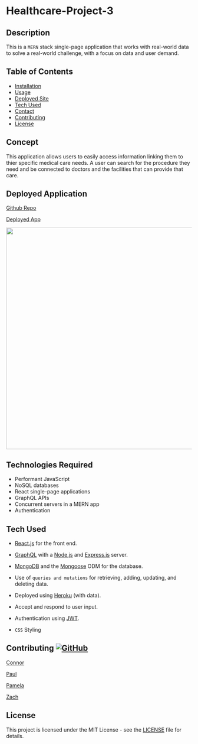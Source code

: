 # Healthcare-Project-3


## Description

This is a `MERN` stack single-page application that works with real-world data to solve a real-world challenge, with a focus on data and user demand.

## Table of Contents

- [Installation](#installation)
- [Usage](#usage)
- [Deployed Site](#deployed-application)
- [Tech Used](#tech-used)
- [Contact](#contributing)
- [Contributing](#contributing)
- [License](#license)


## Concept

This application allows users to easily access information linking them to thier specific medical care needs. A user can search for the procedure they need and be connected to doctors and the facilities that can provide that care.


## Deployed Application

[Github Repo](https://github.com/crhodes111/Healthcare-Project-3/)

[Deployed App](https://quiet-dawn-07208.herokuapp.com/)

<img src="https://user-images.githubusercontent.com/87335354/149222749-6d50be6c-83ef-463d-bc07-4d60b2adcddf.png" width="600">


## Technologies Required

* Performant JavaScript
* NoSQL databases
* React single-page applications
* GraphQL APIs
* Concurrent servers in a MERN app
* Authentication


## Tech Used

* [React.js](https://reactjs.org/) for the front end.

* [GraphQL](https://graphql.org/) with a [Node.js](https://nodejs.org/) and [Express.js](https://expressjs.com/) server.

* [MongoDB](https://www.mongodb.com/) and the [Mongoose](https://mongoosejs.com/) ODM for the database.

* Use of `queries and mutations` for retrieving, adding, updating, and deleting data.

* Deployed using [Heroku](https://www.heroku.com/) (with data).

* Accept and respond to user input.

* Authentication using [JWT](https://jwt.io/).

* `CSS` Styling


## Contributing [![GitHub](https://img.shields.io/badge/--181717?logo=github&logoColor=ffffff)](https://github.com/)

[Connor](https://github.com/crhodes111)

[Paul](https://github.com/PaulThomasWI)

[Pamela](https://github.com/pamelac21)

[Zach](https://github.com/Nativeblanks)


## License

This project is licensed under the MIT License - see the [LICENSE](LICENSE) file for details.




